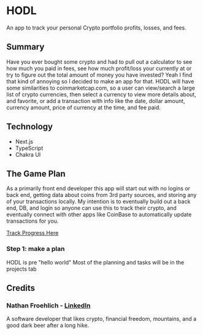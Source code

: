 # HODL
An app to track your personal Crypto portfolio profits, losses, and fees.

## Summary
Have you ever bought some crypto and had to pull out a calculator to see how much you paid in fees, see how much profit/loss your currently at or try to figure out the total amount of money you have invested? Yeah I find that kind of annoying so I decided to make an app for that.
HODL will have some similarities to coinmarketcap.com, so a user can view/search a large list of crypto currencies, then select a currency to view more details about, and favorite, or add a transaction with info like the date, dollar amount, currency amount, price of currency at the time, and fee paid. 


## Technology

- Next.js
- TypeScript
- Chakra UI


## The Game Plan
As a primarily front end developer this app will start out with no logins or back end, getting data about coins from 3rd party sources, and storing any of your transactions locally. My intention is to eventually build out a back end, DB, and login so anyone can use this to track their crypto, and eventually connect with other apps like CoinBase to automatically update transactions for you.

[Track Progress Here](https://github.com/Nathan-Froeh/HODL/projects/1?add_cards_query=is%3Aopen)

### Step 1: make a plan
HODL is pre "hello world"
Most of the planning and tasks will be in the projects tab


## Credits

### Nathan Froehlich - [LinkedIn](https://www.linkedin.com/in/nathan-froehlich/)
A software developer that likes crypto, financial freedom, mountains, and a good dark beer after a long hike.

